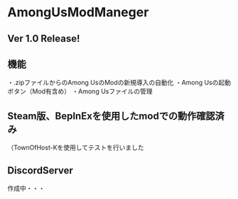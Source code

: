 # AmongUsModManeger

## Ver 1.0 Release!

## 機能
・.zipファイルからのAmong UsのModの新規導入の自動化
・Among Usの起動ボタン（Mod有含め）
・Among Usファイルの管理

## Steam版、BepInExを使用したmodでの動作確認済み
（TownOfHost-Kを使用してテストを行いました


## DiscordServer
作成中・・・
